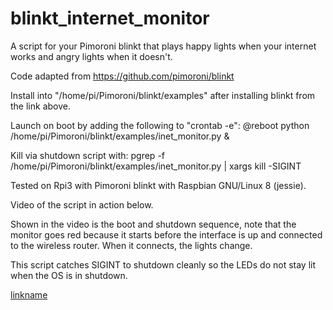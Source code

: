 # blinkt_internet_monitor
A script for your Pimoroni blinkt that plays happy lights when your internet works and angry lights when it doesn't.

Code adapted from https://github.com/pimoroni/blinkt

Install into "/home/pi/Pimoroni/blinkt/examples" after installing blinkt from
the link above.

Launch on boot by adding the following to "crontab -e":
@reboot python /home/pi/Pimoroni/blinkt/examples/inet_monitor.py &

Kill via shutdown script with:
pgrep -f /home/pi/Pimoroni/blinkt/examples/inet_monitor.py | xargs kill -SIGINT

Tested on Rpi3 with Pimoroni blinkt with Raspbian GNU/Linux 8 (jessie).

Video of the script in action below.  

Shown in the video is the boot and shutdown sequence, note that the monitor goes red because it starts before the interface is up and connected to the wireless router.  When it connects, the lights change.  

This script catches SIGINT to shutdown cleanly so the LEDs do not stay lit when the OS is in shutdown.

[linkname](https://www.youtube.com/watch?v=_w-22ylveE4)

